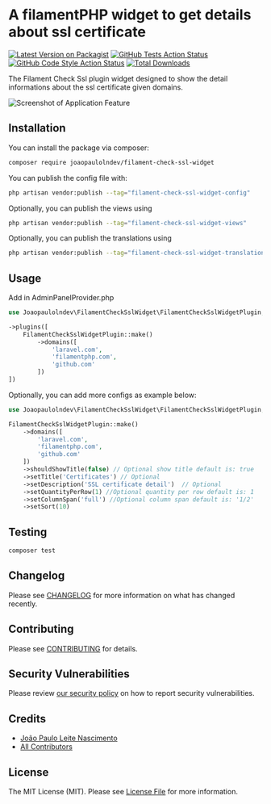 # A filamentPHP widget to get details about ssl certificate

[![Latest Version on Packagist](https://img.shields.io/packagist/v/joaopaulolndev/filament-check-ssl-widget.svg?style=flat-square)](https://packagist.org/packages/joaopaulolndev/filament-check-ssl-widget)
[![GitHub Tests Action Status](https://img.shields.io/github/actions/workflow/status/joaopaulolndev/filament-check-ssl-widget/run-tests.yml?branch=main&label=tests&style=flat-square)](https://github.com/joaopaulolndev/filament-check-ssl-widget/actions?query=workflow%3Arun-tests+branch%3Amain)
[![GitHub Code Style Action Status](https://img.shields.io/github/actions/workflow/status/joaopaulolndev/filament-check-ssl-widget/fix-php-code-styling.yml?branch=main&label=code%20style&style=flat-square)](https://github.com/joaopaulolndev/filament-check-ssl-widget/actions?query=workflow%3A"Fix+PHP+code+styling"+branch%3Amain)
[![Total Downloads](https://img.shields.io/packagist/dt/joaopaulolndev/filament-check-ssl-widget.svg?style=flat-square)](https://packagist.org/packages/joaopaulolndev/filament-check-ssl-widget)

The Filament Check Ssl plugin widget designed to show the detail informations about the ssl certificate given domains.

<div class="filament-hidden">

![Screenshot of Application Feature](https://raw.githubusercontent.com/joaopaulolndev/filament-check-ssl-widget/main/art/joaopaulolndev-filament-check-ssl-widget.jpg)

</div>

## Installation

You can install the package via composer:

```bash
composer require joaopaulolndev/filament-check-ssl-widget
```

You can publish the config file with:

```bash
php artisan vendor:publish --tag="filament-check-ssl-widget-config"
```

Optionally, you can publish the views using

```bash
php artisan vendor:publish --tag="filament-check-ssl-widget-views"
```

Optionally, you can publish the translations using

```bash
php artisan vendor:publish --tag="filament-check-ssl-widget-translations"
```

## Usage
Add in AdminPanelProvider.php

```php
use Joaopaulolndev\FilamentCheckSslWidget\FilamentCheckSslWidgetPlugin;

->plugins([
    FilamentCheckSslWidgetPlugin::make()
        ->domains([
            'laravel.com',
            'filamentphp.com',
            'github.com'
        ])
])
```

Optionally, you can add more configs as example below:

```php
use Joaopaulolndev\FilamentCheckSslWidget\FilamentCheckSslWidgetPlugin;

FilamentCheckSslWidgetPlugin::make()
    ->domains([
        'laravel.com',
        'filamentphp.com',
        'github.com'
    ])
    ->shouldShowTitle(false) // Optional show title default is: true
    ->setTitle('Certificates') // Optional
    ->setDescription('SSL certificate detail')  // Optional
    ->setQuantityPerRow(1) //Optional quantity per row default is: 1
    ->setColumnSpan('full') //Optional column span default is: '1/2' 
    ->setSort(10)
```

## Testing

```bash
composer test
```

## Changelog

Please see [CHANGELOG](CHANGELOG.md) for more information on what has changed recently.

## Contributing

Please see [CONTRIBUTING](.github/CONTRIBUTING.md) for details.

## Security Vulnerabilities

Please review [our security policy](../../security/policy) on how to report security vulnerabilities.

## Credits

- [João Paulo Leite Nascimento](https://github.com/joaopaulolndev)
- [All Contributors](../../contributors)

## License

The MIT License (MIT). Please see [License File](LICENSE.md) for more information.
